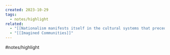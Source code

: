 ```yaml
---
created: 2023-10-29
tags:
  - notes/highlight
related:
  - "[[Nationalism manifests itself in the cultural systems that preceded it]]"
  - "[[Imagined Communities]]"
---
```

#notes/highlight 